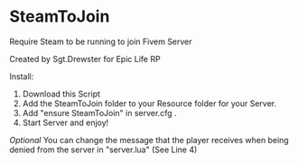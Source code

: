 # SteamToJoin
Require Steam to be running to join Fivem Server

Created by Sgt.Drewster for Epic Life RP

Install:
1. Download this Script
2. Add the SteamToJoin folder to your Resource folder for your Server.
4. Add "ensure SteamToJoin" in server.cfg .
5. Start Server and enjoy!


*Optional*
You can change the message that the player receives when being denied from the server in "server.lua" (See Line 4)
